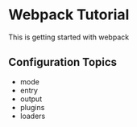 # Webpack Tutorial

This is getting started with webpack

## Configuration Topics

- mode
- entry
- output
- plugins
- loaders